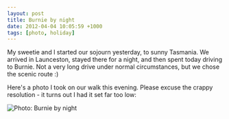 ```yaml
---
layout: post
title: Burnie by night
date: 2012-04-04 10:05:59 +1000
tags: [photo, holiday]
---
```

My sweetie and I started our sojourn yesterday, to sunny Tasmania. We arrived in Launceston, stayed there for a night, and then spent today driving to Burnie. Not a very long drive under normal circumstances, but we chose the scenic route :)

Here's a photo I took on our walk this evening. Please excuse the crappy resolution - it turns out I had it set far too low:

<img src="/img/2012-04-04_20.24.34.jpg" alt="Photo: Burnie by night" title="Photo: Burnie by night" />
